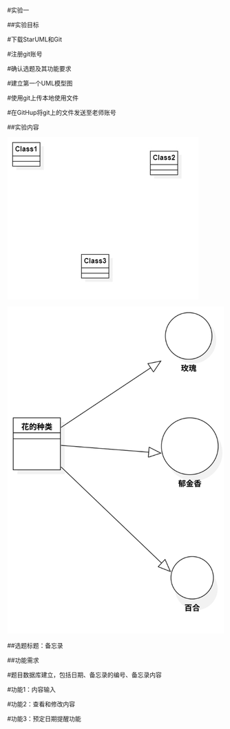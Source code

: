 #实验一

##实验目标

#下载StarUML和Git

#注册git账号

#确认选题及其功能要求

#建立第一个UML模型图

#使用git上传本地使用文件

#在GitHup将git上的文件发送至老师账号


##实验内容

![创建的uml图](./Main.jpg)

![自己的图](./flowers.svg)


##选题标题：备忘录

##功能需求

#题目数据库建立，包括日期、备忘录的编号、备忘录内容

#功能1：内容输入

#功能2：查看和修改内容

#功能3：预定日期提醒功能
